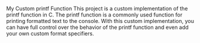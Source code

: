 My Custom printf Function
This project is a custom implementation of the printf function in C. The printf function is a commonly used function for printing formatted text to the console. With this custom implementation, you can have full control over the behavior of the printf function and even add your own custom format specifiers.
